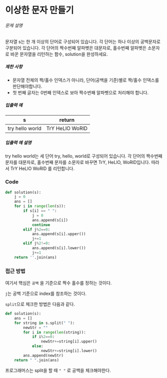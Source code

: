# 이상한 문자 만들기

###### 문제 설명

문자열 s는 한 개 이상의 단어로 구성되어 있습니다. 각 단어는 하나 이상의 공백문자로 구분되어 있습니다. 각 단어의 짝수번째 알파벳은 대문자로, 홀수번째 알파벳은 소문자로 바꾼 문자열을 리턴하는 함수, solution을 완성하세요.

##### 제한 사항

- 문자열 전체의 짝/홀수 인덱스가 아니라, 단어(공백을 기준)별로 짝/홀수 인덱스를 판단해야합니다.
- 첫 번째 글자는 0번째 인덱스로 보아 짝수번째 알파벳으로 처리해야 합니다.

##### 입출력 예

| s               | return          |
| --------------- | --------------- |
| try hello world | TrY HeLlO WoRlD |

##### 입출력 예 설명

try hello world는 세 단어 try, hello, world로 구성되어 있습니다. 각 단어의 짝수번째 문자를 대문자로, 홀수번째 문자를 소문자로 바꾸면 TrY, HeLlO, WoRlD입니다. 따라서 TrY HeLlO WoRlD 를 리턴합니다.



### Code

```python
def solution(s):
    j = 0
    ans = []
    for i in range(len(s)):
        if s[i] == " ":
            j = 0
            ans.append(s[i])
            continue
        elif j%2==0:
            ans.append(s[i].upper())
            j+=1
        elif j%2!=0:
            ans.append(s[i].lower())
            j+=1
    return ''.join(ans)
```



### 접근 방법

여기서 핵심은 `공백` 을 기준으로 짝수 홀수를 정하는 것이다.

`j`는 공백 기준으로 index를 참조하는 것이다.

`split`으로 체크한 방법은 다음과 같다.

```python
def solution(s):
    ans = []
    for string in s.split(" "):
        newStr = ""
        for i in range(len(string)):
            if i%2==0:
                newStr+=string[i].upper()
            else:
                newStr+=string[i].lower()
        ans.append(newStr)
    return " ".join(ans)
```

프로그래머스는 split을 할 때 `" "` 로 공백을 체크해야한다.

